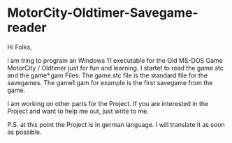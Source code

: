 # MotorCity-Oldtimer-Savegame-reader
Hi Folks,

i am tring to program an Windows 11 executable for the Old MS-DOS Game MotorCity / Oldtimer just for fun and learning.
I startet to read the game.stc and the game*.gam Files.
The game.stc file is the standard file for the savegames. The game1.gam for example is the first savegame from the game.

I am working on other parts for the Project.
If you are interested in the Project and want to help me out, just write to me.

P.S. at this point the Project is in german language. I will translate it as soon as possible.

